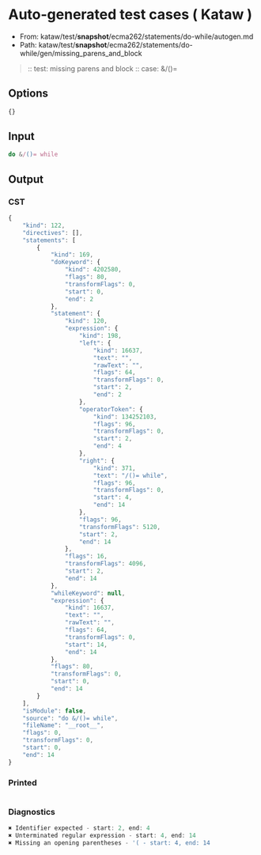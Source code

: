 # Auto-generated test cases ( Kataw )
- From: kataw/test/__snapshot__/ecma262/statements/do-while/autogen.md
- Path: kataw/test/__snapshot__/ecma262/statements/do-while/gen/missing_parens_and_block
> :: test: missing parens and block
> :: case: &/()=
## Options

`````js
{}
`````
## Input

`````js
do &/()= while
`````
## Output

### CST

```javascript
{
    "kind": 122,
    "directives": [],
    "statements": [
        {
            "kind": 169,
            "doKeyword": {
                "kind": 4202580,
                "flags": 80,
                "transformFlags": 0,
                "start": 0,
                "end": 2
            },
            "statement": {
                "kind": 120,
                "expression": {
                    "kind": 198,
                    "left": {
                        "kind": 16637,
                        "text": "",
                        "rawText": "",
                        "flags": 64,
                        "transformFlags": 0,
                        "start": 2,
                        "end": 2
                    },
                    "operatorToken": {
                        "kind": 134252103,
                        "flags": 96,
                        "transformFlags": 0,
                        "start": 2,
                        "end": 4
                    },
                    "right": {
                        "kind": 371,
                        "text": "/()= while",
                        "flags": 96,
                        "transformFlags": 0,
                        "start": 4,
                        "end": 14
                    },
                    "flags": 96,
                    "transformFlags": 5120,
                    "start": 2,
                    "end": 14
                },
                "flags": 16,
                "transformFlags": 4096,
                "start": 2,
                "end": 14
            },
            "whileKeyword": null,
            "expression": {
                "kind": 16637,
                "text": "",
                "rawText": "",
                "flags": 64,
                "transformFlags": 0,
                "start": 14,
                "end": 14
            },
            "flags": 80,
            "transformFlags": 0,
            "start": 0,
            "end": 14
        }
    ],
    "isModule": false,
    "source": "do &/()= while",
    "fileName": "__root__",
    "flags": 0,
    "transformFlags": 0,
    "start": 0,
    "end": 14
}
```

### Printed

```javascript

```

### Diagnostics

```javascript
✖ Identifier expected - start: 2, end: 4
✖ Unterminated regular expression - start: 4, end: 14
✖ Missing an opening parentheses - '( - start: 4, end: 14

```

